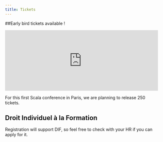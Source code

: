 ```yaml
---
title: Tickets
---
```


##Early bird tickets available !

<div style="width:100%; text-align:left;">
  <iframe src="http://www.eventbrite.com/tickets-external?eid=7490047935&ref=etckt" frameborder="0" height="200px" width="100%" vspace="0" hspace="0" marginheight="5" marginwidth="5" scrolling="no" allowtransparency="true"></iframe>
</div>

For this first Scala conference in Paris, we are planning to release 250 tickets.

Droit Individuel à la Formation
------------------

Registration will support DIF, so feel free to check with your HR if you can apply for it.

